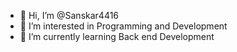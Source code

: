 - 👋 Hi, I’m @Sanskar4416
- 👀 I’m interested in Programming and Development
- 🌱 I’m currently learning Back end Development


<!---
Sanskar4416/Sanskar4416 is a ✨ special ✨ repository because its `README.md` (this file) appears on your GitHub profile.
You can click the Preview link to take a look at your changes.
--->
